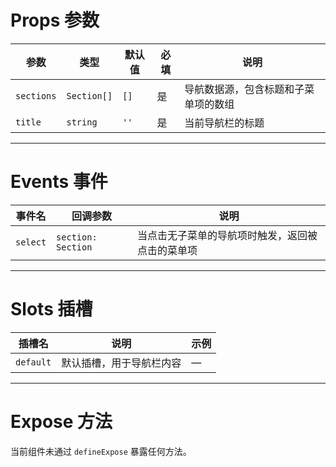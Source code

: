 # Props 参数

| 参数       | 类型     | 默认值 | 必填 | 说明         |
|----------|--------|------|----|------------|
| `sections` | `Section[]` | `[]` | 是  | 导航数据源，包含标题和子菜单项的数组 |
| `title`    | `string`    | `''` | 是  | 当前导航栏的标题     |

---

# Events 事件

| 事件名    | 回调参数     | 说明         |
|--------|----------|------------|
| `select` | `section: Section` | 当点击无子菜单的导航项时触发，返回被点击的菜单项 |

---

# Slots 插槽

| 插槽名       | 说明         | 示例 |
|-----------|------------|-----|
| `default` | 默认插槽，用于导航栏内容 | —   |

---

# Expose 方法

当前组件未通过 `defineExpose` 暴露任何方法。